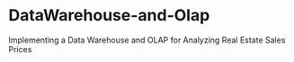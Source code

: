 # DataWarehouse-and-Olap
Implementing a Data Warehouse and OLAP for Analyzing Real Estate Sales Prices
